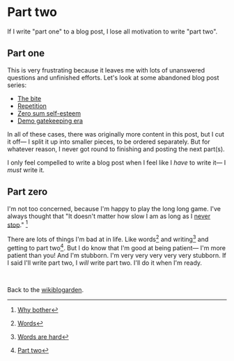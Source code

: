 # Part two

If I write "part one" to a blog post, I lose all motivation to write "part two".

## Part one

This is very frustrating because it leaves me with lots of unanswered questions and unfinished efforts. Let's look at some abandoned blog post series: 

- [The bite](https://www.todepond.com/wikiblogarden/research/bite/)
- [Repetition](https://www.todepond.com/wikiblogarden/repetition/)
- [Zero sum self-esteem](https://www.todepond.com/wikiblogarden/my-name/self-esteem/both-ways/)
- [Demo gatekeeping era](https://www.todepond.com/wikiblogarden/demo/)

In all of these cases, there was originally more content in this post, but I cut it off— I split it up into smaller pieces, to be ordered separately. But for whatever reason, I never got round to finishing and posting the next part(s).

I only feel compelled to write a blog post when I feel like I *have* to write it— I *must* write it.

## Part zero

I'm not too concerned, because I'm happy to play the long long game. I've always thought that "It doesn't matter how slow I am as long as I [never stop](https://www.todepond.com/wikiblogarden/art/never-stop-writing/)." [^why]

There are lots of things I'm bad at in life. Like words[^words] and writing[^writing] and getting to part two[^two]. But I do know that I'm good at being patient— I'm more patient than you! And I'm stubborn. I'm very very very very very stubborn. If I said I'll write part two, I *will* write part two. I'll do it when I'm ready. 

<br>

Back to the [wikiblogarden](/wikiblogarden).

[^why]: [Why bother](https://www.todepond.com/wikiblogarden/art/why-bother/)
[^words]: [Words](https://www.todepond.com/wikiblogarden/academia/words)
[^writing]: [Words are hard](https://www.todepond.com/wikiblogarden/art/voice/finding/words)
[^two]: [Part two](https://www.todepond.com/wikiblogarden/art/never-stop-writing/part-two)
